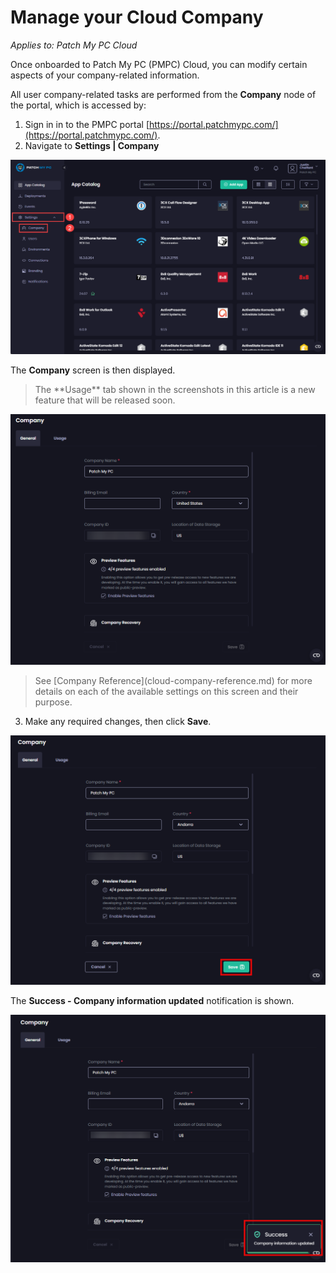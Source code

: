 # Manage your Cloud Company

_Applies to: Patch My PC Cloud_

Once onboarded to Patch My PC (PMPC) Cloud, you can modify certain aspects of your company-related information.

All user company-related tasks are performed from the **Company** node of the portal, which is accessed by:

1. Sign in in to the PMPC portal [https://portal.patchmypc.com/](https://portal.patchmypc.com/).
2. Navigate to **Settings | Company**

![Navigating to "Settings | Company"](/_images/image-(678).png "Navigating to “Settings | Company”")

The **Company** screen is then displayed.

<blockquote class="wp-block-quote is-note">
<p>The **Usage** tab shown in the screenshots in this article is a new feature that will be released soon.</p>
</blockquote>

!["Company" screen](/_images/image-(2688).png "“Company” screen")

<blockquote class="wp-block-quote is-note">
<p>See [Company Reference](cloud-company-reference.md) for more details on each of the available settings on this screen and their purpose.</p>
</blockquote>

3. Make any required changes, then click **Save**.

![Clicking "Save" to save changes](/_images/image-(2687).png "Clicking &#x22;Save&#x22; to save changes")

The **Success - Company information updated** notification is shown.

!["Success - Company information updated" notification](/_images/image-(2689).png "&#x22;Success - Company information updated&#x22; notification")